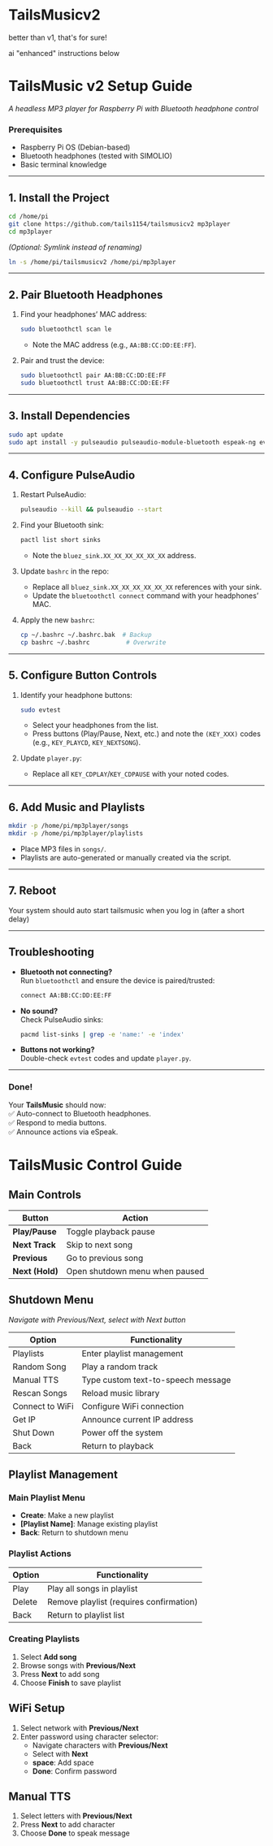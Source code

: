 # TailsMusicv2
better than v1, that's for sure!

ai "enhanced" instructions below




# **TailsMusic v2 Setup Guide**  
*A headless MP3 player for Raspberry Pi with Bluetooth headphone control*  

### **Prerequisites**  
- Raspberry Pi OS (Debian-based)  
- Bluetooth headphones (tested with SIMOLIO)  
- Basic terminal knowledge  

---

## **1. Install the Project**  
```bash
cd /home/pi
git clone https://github.com/tails1154/tailsmusicv2 mp3player
cd mp3player
```

*(Optional: Symlink instead of renaming)*  
```bash
ln -s /home/pi/tailsmusicv2 /home/pi/mp3player
```

---

## **2. Pair Bluetooth Headphones**  
1. Find your headphones’ MAC address:  
   ```bash
   sudo bluetoothctl scan le
   ```
   - Note the MAC address (e.g., `AA:BB:CC:DD:EE:FF`).  

2. Pair and trust the device:  
   ```bash
   sudo bluetoothctl pair AA:BB:CC:DD:EE:FF
   sudo bluetoothctl trust AA:BB:CC:DD:EE:FF
   ```

---

## **3. Install Dependencies**  
```bash
sudo apt update
sudo apt install -y pulseaudio pulseaudio-module-bluetooth espeak-ng evtest python3-evdev
```

---

## **4. Configure PulseAudio**  
1. Restart PulseAudio:  
   ```bash
   pulseaudio --kill && pulseaudio --start
   ```

2. Find your Bluetooth sink:  
   ```bash
   pactl list short sinks
   ```
   - Note the `bluez_sink.XX_XX_XX_XX_XX_XX` address.  

3. Update `bashrc` in the repo:  
   - Replace all `bluez_sink.XX_XX_XX_XX_XX_XX` references with your sink.  
   - Update the `bluetoothctl connect` command with your headphones’ MAC.  

4. Apply the new `bashrc`:  
   ```bash
   cp ~/.bashrc ~/.bashrc.bak  # Backup
   cp bashrc ~/.bashrc          # Overwrite
   ```

---

## **5. Configure Button Controls**  
1. Identify your headphone buttons:  
   ```bash
   sudo evtest
   ```
   - Select your headphones from the list.  
   - Press buttons (Play/Pause, Next, etc.) and note the `(KEY_XXX)` codes (e.g., `KEY_PLAYCD`, `KEY_NEXTSONG`).  

2. Update `player.py`:  
   - Replace all `KEY_CDPLAY`/`KEY_CDPAUSE` with your noted codes.  

---

## **6. Add Music and Playlists**  
```bash
mkdir -p /home/pi/mp3player/songs
mkdir -p /home/pi/mp3player/playlists
```
- Place MP3 files in `songs/`.  
- Playlists are auto-generated or manually created via the script.  

---

## **7. Reboot**  


Your system should auto start tailsmusic when you log in (after a short delay)

---

## **Troubleshooting**  
- **Bluetooth not connecting?**  
  Run `bluetoothctl` and ensure the device is paired/trusted:  
  ```bash
  connect AA:BB:CC:DD:EE:FF
  ```

- **No sound?**  
  Check PulseAudio sinks:  
  ```bash
  pacmd list-sinks | grep -e 'name:' -e 'index'
  ```

- **Buttons not working?**  
  Double-check `evtest` codes and update `player.py`.  

---

### **Done!**  
Your **TailsMusic** should now:  
✅ Auto-connect to Bluetooth headphones.  
✅ Respond to media buttons.  
✅ Announce actions via eSpeak.  



# TailsMusic Control Guide

## Main Controls
| Button          | Action                          |
|-----------------|---------------------------------|
| **Play/Pause**  | Toggle playback pause           |
| **Next Track**  | Skip to next song               |
| **Previous**    | Go to previous song             |
| **Next (Hold)** | Open shutdown menu when paused  |

## Shutdown Menu
*Navigate with Previous/Next, select with Next button*

| Option           | Functionality                              |
|------------------|-------------------------------------------|
| Playlists        | Enter playlist management                 |
| Random Song      | Play a random track                       |
| Manual TTS       | Type custom text-to-speech message        |
| Rescan Songs     | Reload music library                      |
| Connect to WiFi  | Configure WiFi connection                 |
| Get IP           | Announce current IP address               |
| Shut Down        | Power off the system                      |
| Back             | Return to playback                        |

## Playlist Management
### Main Playlist Menu
- **Create**: Make a new playlist
- **[Playlist Name]**: Manage existing playlist
- **Back**: Return to shutdown menu

### Playlist Actions
| Option | Functionality                              |
|--------|-------------------------------------------|
| Play   | Play all songs in playlist                |
| Delete | Remove playlist (requires confirmation)   |
| Back   | Return to playlist list                   |

### Creating Playlists
1. Select **Add song**
2. Browse songs with **Previous/Next**
3. Press **Next** to add song
4. Choose **Finish** to save playlist

## WiFi Setup
1. Select network with **Previous/Next**
2. Enter password using character selector:
   - Navigate characters with **Previous/Next**
   - Select with **Next**
   - **space**: Add space
   - **Done**: Confirm password

## Manual TTS
1. Select letters with **Previous/Next**
2. Press **Next** to add character
3. Choose **Done** to speak message
